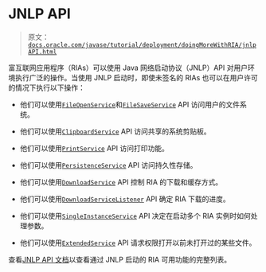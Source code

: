 # JNLP API

> 原文：[`docs.oracle.com/javase/tutorial/deployment/doingMoreWithRIA/jnlpAPI.html`](https://docs.oracle.com/javase/tutorial/deployment/doingMoreWithRIA/jnlpAPI.html)

富互联网应用程序（RIAs）可以使用 Java 网络启动协议（JNLP）API 对用户环境执行广泛的操作。当使用 JNLP 启动时，即使未签名的 RIAs 也可以在用户许可的情况下执行以下操作：

+   他们可以使用[`FileOpenService`](https://docs.oracle.com/javase/8/docs/jre/api/javaws/jnlp/javax/jnlp/FileOpenService.html)和[`FileSaveService`](https://docs.oracle.com/javase/8/docs/jre/api/javaws/jnlp/javax/jnlp/FileSaveService.html) API 访问用户的文件系统。

+   他们可以使用[`ClipboardService`](https://docs.oracle.com/javase/8/docs/jre/api/javaws/jnlp/javax/jnlp/ClipboardService.html) API 访问共享的系统剪贴板。

+   他们可以使用[`PrintService`](https://docs.oracle.com/javase/8/docs/jre/api/javaws/jnlp/javax/jnlp/PrintService.html) API 访问打印功能。

+   他们可以使用[`PersistenceService`](https://docs.oracle.com/javase/8/docs/jre/api/javaws/jnlp/javax/jnlp/PersistenceService.html) API 访问持久性存储。

+   他们可以使用[`DownloadService`](https://docs.oracle.com/javase/8/docs/jre/api/javaws/jnlp/javax/jnlp/DownloadService.html) API 控制 RIA 的下载和缓存方式。

+   他们可以使用[`DownloadServiceListener`](https://docs.oracle.com/javase/8/docs/jre/api/javaws/jnlp/javax/jnlp/DownloadServiceListener.html) API 确定 RIA 下载的进度。

+   他们可以使用[`SingleInstanceService`](https://docs.oracle.com/javase/8/docs/jre/api/javaws/jnlp/javax/jnlp/SingleInstanceService.html) API 决定在启动多个 RIA 实例时如何处理参数。

+   他们可以使用[`ExtendedService`](https://docs.oracle.com/javase/8/docs/jre/api/javaws/jnlp/javax/jnlp/ExtendedService.html) API 请求权限打开以前未打开过的某些文件。

查看[JNLP API 文档](https://docs.oracle.com/javase/8/docs/jre/api/javaws/jnlp/javax/jnlp/package-summary.html)以查看通过 JNLP 启动的 RIA 可用功能的完整列表。
